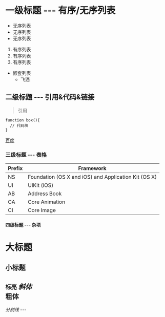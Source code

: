 # 一级标题 --- 有序/无序列表
- 无序列表
- 无序列表
- 无序列表
1. 有序列表
2. 有序列表
3. 有序列表
- 嵌套列表
  + 飞洒

## 二级标题 --- 引用&代码&链接
>引用 
``` 
function box(){
  // 代码块
}
```
[百度](http://www.baidu.com)

### 三级标题 --- 表格
|Prefix  |Framework   |
|--------|------------|
|NS      |Foundation (OS X and iOS) and Application Kit (OS X)  |
|UI      |UIKit (iOS)  |
|AB      |Address Book  |
|CA      |Core Animation  |
|CI      |Core Image  |

#### 四级标题 --- 杂项

大标题
===

小标题
---

`标亮`
*斜体*  
**粗体**
---
*分割线 ---*





